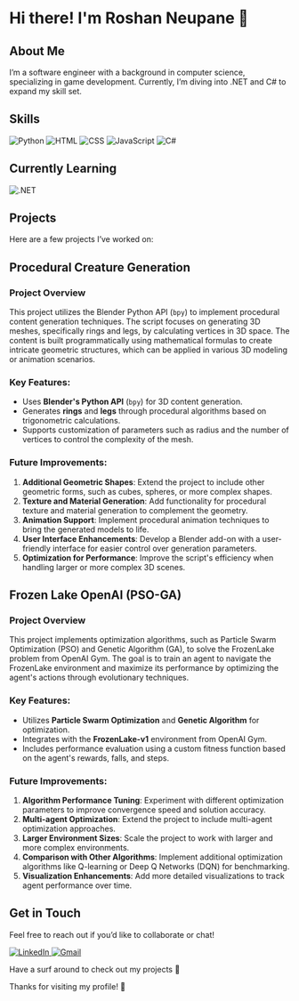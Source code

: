 # Hi there! I'm Roshan Neupane 👋

## About Me
I’m a software engineer with a background in computer science, specializing in game development. Currently, I’m diving into .NET and C# to expand my skill set.

## Skills
![Python](https://img.shields.io/badge/-Python-3776AB?style=flat-square&logo=python&logoColor=ffffff)
![HTML](https://img.shields.io/badge/-HTML5-E34F26?style=flat-square&logo=html5&logoColor=ffffff)
![CSS](https://img.shields.io/badge/-CSS3-1572B6?style=flat-square&logo=css3&logoColor=ffffff)
![JavaScript](https://img.shields.io/badge/-JavaScript-F7DF1E?style=flat-square&logo=javascript&logoColor=000000)
![C#](https://img.shields.io/badge/-C%23-239120?style=flat-square&logo=csharp&logoColor=ffffff)

## Currently Learning
![.NET](https://img.shields.io/badge/.NET-512BD4?style=for-the-badge&logo=.net&logoColor=white)

## Projects
Here are a few projects I’ve worked on:

## Procedural Creature Generation

### Project Overview

This project utilizes the Blender Python API (`bpy`) to implement procedural content generation techniques. The script focuses on generating 3D meshes, specifically rings and legs, by calculating vertices in 3D space. The content is built programmatically using mathematical formulas to create intricate geometric structures, which can be applied in various 3D modeling or animation scenarios.

### Key Features:
- Uses **Blender's Python API** (`bpy`) for 3D content generation.
- Generates **rings** and **legs** through procedural algorithms based on trigonometric calculations.
- Supports customization of parameters such as radius and the number of vertices to control the complexity of the mesh.

### Future Improvements:
1. **Additional Geometric Shapes**: Extend the project to include other geometric forms, such as cubes, spheres, or more complex shapes.
2. **Texture and Material Generation**: Add functionality for procedural texture and material generation to complement the geometry.
3. **Animation Support**: Implement procedural animation techniques to bring the generated models to life.
4. **User Interface Enhancements**: Develop a Blender add-on with a user-friendly interface for easier control over generation parameters.
5. **Optimization for Performance**: Improve the script's efficiency when handling larger or more complex 3D scenes.

## Frozen Lake OpenAI (PSO-GA)

### Project Overview

This project implements optimization algorithms, such as Particle Swarm Optimization (PSO) and Genetic Algorithm (GA), to solve the FrozenLake problem from OpenAI Gym. The goal is to train an agent to navigate the FrozenLake environment and maximize its performance by optimizing the agent's actions through evolutionary techniques.

### Key Features:
- Utilizes **Particle Swarm Optimization** and **Genetic Algorithm** for optimization.
- Integrates with the **FrozenLake-v1** environment from OpenAI Gym.
- Includes performance evaluation using a custom fitness function based on the agent's rewards, falls, and steps.

### Future Improvements:
1. **Algorithm Performance Tuning**: Experiment with different optimization parameters to improve convergence speed and solution accuracy.
2. **Multi-agent Optimization**: Extend the project to include multi-agent optimization approaches.
3. **Larger Environment Sizes**: Scale the project to work with larger and more complex environments.
4. **Comparison with Other Algorithms**: Implement additional optimization algorithms like Q-learning or Deep Q Networks (DQN) for benchmarking.
5. **Visualization Enhancements**: Add more detailed visualizations to track agent performance over time.


## Get in Touch
Feel free to reach out if you’d like to collaborate or chat!

<a href ="https://www.linkedin.com/in/roshan-neupane-846a08199/"> ![LinkedIn](https://img.shields.io/badge/-LinkedIn-0077B5?style=flat-square&logo=linkedin&logoColor=ffffff) </a>
<a href ="mailto:rroshan23121999@gmail.com"> ![Gmail](https://img.shields.io/badge/-Gmail-D14836?style=flat-square&logo=gmail&logoColor=ffffff) </a>

Have a surf around to check out my projects 🙂

Thanks for visiting my profile! 🚀
